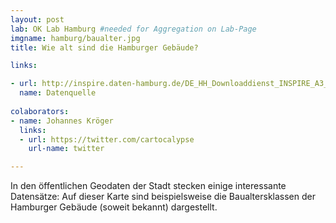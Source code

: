 ```yaml
---
layout: post
lab: OK Lab Hamburg #needed for Aggregation on Lab-Page
imgname: hamburg/baualter.jpg
title: Wie alt sind die Hamburger Gebäude?

links:

- url: http://inspire.daten-hamburg.de/DE_HH_Downloaddienst_INSPIRE_A3_2_Gebaeude/ServiceFeed.xml
  name: Datenquelle
  
colaborators:
- name: Johannes Kröger
  links:
  - url: https://twitter.com/cartocalypse
    url-name: twitter

---
```


In den öffentlichen Geodaten der Stadt stecken einige interessante Datensätze: Auf dieser Karte sind beispielsweise die Baualtersklassen der Hamburger Gebäude (soweit bekannt) dargestellt. 